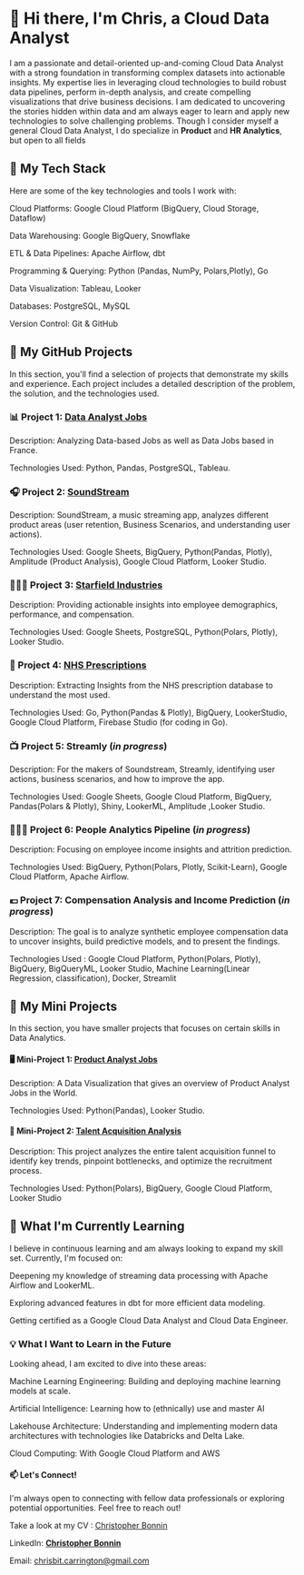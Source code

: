 # **👋 Hi there, I'm Chris, a Cloud Data Analyst**

I am a passionate and detail-oriented up-and-coming Cloud Data Analyst with a strong foundation in transforming complex datasets into actionable insights. My expertise lies in leveraging cloud technologies to build robust data pipelines, perform in-depth analysis, and create compelling visualizations that drive business decisions. I am dedicated to uncovering the stories hidden within data and am always eager to learn and apply new technologies to solve challenging problems. Though I consider myself a general Cloud Data Analyst, I do specialize in **Product** and **HR Analytics**, but open to all fields

## **🧰 My Tech Stack**
Here are some of the key technologies and tools I work with:

Cloud Platforms: Google Cloud Platform (BigQuery, Cloud Storage, Dataflow)

Data Warehousing: Google BigQuery, Snowflake

ETL & Data Pipelines: Apache Airflow, dbt

Programming & Querying: Python (Pandas, NumPy, Polars,Plotly), Go

Data Visualization: Tableau, Looker

Databases: PostgreSQL, MySQL

Version Control: Git & GitHub


## **🚀 My GitHub Projects**
In this section, you'll find a selection of projects that demonstrate my skills and experience. Each project includes a detailed description of the problem, the solution, and the technologies used.

### **📊 Project 1: [Data Analyst Jobs](https://github.com/cbonnin88/Data-Analyst-Jobs)**
Description: Analyzing Data-based Jobs as well as Data Jobs based in France.

Technologies Used: Python, Pandas, PostgreSQL, Tableau.

### **🎧 Project 2: [SoundStream](https://github.com/cbonnin88/Soundstream)**

Description: SoundStream, a music streaming app, analyzes different product areas (user retention, Business Scenarios, and understanding user actions).

Technologies Used: Google Sheets, BigQuery, Python(Pandas, Plotly), Amplitude (Product Analysis), Google Cloud Platform, Looker Studio.

### **👩🏾‍🚀 Project 3: [Starfield Industries](https://github.com/cbonnin88/Starfield-Industries)**

Description: Providing actionable insights into employee demographics, performance, and compensation.

Technologies Used: Google Sheets, PostgreSQL, Python(Polars, Plotly), Looker Studio.

### **🏥 Project 4: [NHS Prescriptions](https://github.com/cbonnin88/NHS-Prescriptions)**

Description: Extracting Insights from the NHS prescription database to understand the most used.

Technologies Used: Go, Python(Pandas & Plotly), BigQuery, LookerStudio, Google Cloud Platform, Firebase Studio (for coding in Go).

### **📺 Project 5: Streamly (*in progress*)**

Description: For the makers of Soundstream, Streamly, identifying user actions, business scenarios, and how to improve the app.

Technologies Used: Google Sheets, Google Cloud Platform, BigQuery, Pandas(Polars & Plotly), Shiny, LookerML, Amplitude ,Looker Studio.

### **👩🏼‍🏭 Project 6: People Analytics Pipeline (*in progress*)**

Description: Focusing on employee income insights and attrition prediction.

Technologies Used: BigQuery, Python(Polars, Plotly, Scikit-Learn), Google Cloud Platform, Apache Airflow.

### **💶 Project 7: Compensation Analysis and Income Prediction (*in progress*)**
Description: The goal is to analyze synthetic employee compensation data to uncover insights, build predictive models, and to present the findings.

Technologies Used : Google Cloud Platform, Python(Polars, Plotly), BigQuery, BigQueryML, Looker Studio, Machine Learning(Linear Regression, classification), Docker, Streamlit

## **🚀 My Mini Projects**
In this section, you have smaller projects that focuses on certain skills in Data Analytics.

#### **🖥️ Mini-Project 1: [Product Analyst Jobs](https://lookerstudio.google.com/reporting/f91cb50b-a4cb-42bb-9ab5-229347802655)**

Description: A Data Visualization that gives an overview of Product Analyst Jobs in the World.

Technologies Used: Python(Pandas), Looker Studio.

#### **🏢 Mini-Project 2: [Talent Acquisition Analysis](https://lookerstudio.google.com/reporting/59ceaeca-904a-492f-adbf-ea6852747317)**

Description: This project analyzes the entire talent acquisition funnel to identify key trends, pinpoint bottlenecks, and optimize the recruitment process.

Technologies Used: Python(Polars), BigQuery, Google Cloud Platform, Looker Studio

## **🌱 What I'm Currently Learning**
I believe in continuous learning and am always looking to expand my skill set. Currently, I'm focused on:

Deepening my knowledge of streaming data processing with Apache Airflow and LookerML.

Exploring advanced features in dbt for more efficient data modeling.

Getting certified as a Google Cloud Data Analyst and Cloud Data Engineer.

### **💡 What I Want to Learn in the Future**
Looking ahead, I am excited to dive into these areas:

Machine Learning Engineering: Building and deploying machine learning models at scale.

Artificial Intelligence: Learning how to (ethnically) use and master AI

Lakehouse Architecture: Understanding and implementing modern data architectures with technologies like Databricks and Delta Lake.

Cloud Computing: With Google Cloud Platform and AWS

#### **📫 Let's Connect!**
I'm always open to connecting with fellow data professionals or exploring potential opportunities. Feel free to reach out!

Take a look at my CV : [Christopher Bonnin](https://github.com/cbonnin88/cbonnin88/blob/50ac13b359e32388d8bc4094d40c5f3c9d591cb7/CVBONNIN-DA-FR.pdf)

LinkedIn: [**Christopher Bonnin**](https://www.linkedin.com/in/christopher-bonnin-a08a95197/)

Email: chrisbit.carrington@gmail.com
